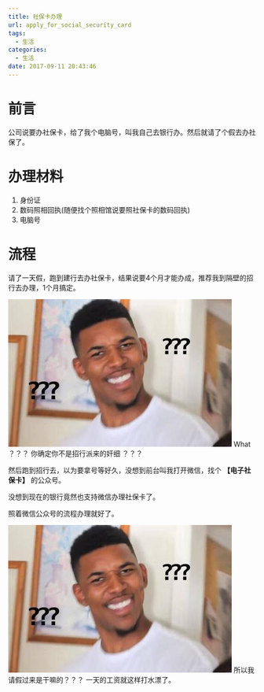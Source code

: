 ```yaml
---
title: 社保卡办理
url: apply_for_social_security_card
tags:
  - 生活
categories:
  - 生活
date: 2017-09-11 20:43:46
---
```


# 前言
公司说要办社保卡，给了我个电脑号，叫我自己去银行办。然后就请了个假去办社保了。

<!-- more -->

# 办理材料
1. 身份证
2. 数码照相回执(随便找个照相馆说要照社保卡的数码回执)
3. 电脑号

# 流程
请了一天假，跑到建行去办社保卡，结果说要4个月才能办成，推荐我到隔壁的招行去办理，1个月搞定。

![](2017-09-11-社保卡办理/01.png)
What ？？？ 你确定你不是招行派来的奸细 ？？？

然后跑到招行去，以为要拿号等好久，没想到前台叫我打开微信，找个 **【电子社保卡】** 的公众号。

没想到现在的银行竟然也支持微信办理社保卡了。

照着微信公众号的流程办理就好了。

![](2017-09-11-社保卡办理/01.png)
所以我请假过来是干嘛的？？？ 一天的工资就这样打水漂了。
